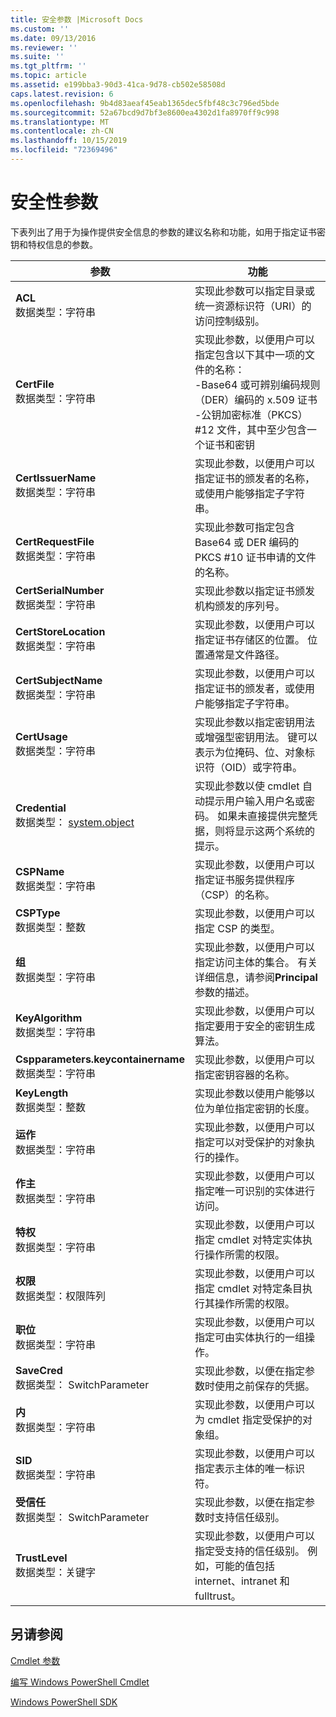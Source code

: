 ```yaml
---
title: 安全参数 |Microsoft Docs
ms.custom: ''
ms.date: 09/13/2016
ms.reviewer: ''
ms.suite: ''
ms.tgt_pltfrm: ''
ms.topic: article
ms.assetid: e199bba3-90d3-41ca-9d78-cb502e58508d
caps.latest.revision: 6
ms.openlocfilehash: 9b4d83aeaf45eab1365dec5fbf48c3c796ed5bde
ms.sourcegitcommit: 52a67bcd9d7bf3e8600ea4302d1fa8970ff9c998
ms.translationtype: MT
ms.contentlocale: zh-CN
ms.lasthandoff: 10/15/2019
ms.locfileid: "72369496"
---
```

# <a name="security-parameters"></a>安全性参数

下表列出了用于为操作提供安全信息的参数的建议名称和功能，如用于指定证书密钥和特权信息的参数。

|参数|功能|
|---|---|
|**ACL**<br>数据类型：字符串|实现此参数可以指定目录或统一资源标识符（URI）的访问控制级别。|
|**CertFile**<br>数据类型：字符串|实现此参数，以便用户可以指定包含以下其中一项的文件的名称：<br>-Base64 或可辨别编码规则（DER）编码的 x.509 证书<br>-公钥加密标准（PKCS） #12 文件，其中至少包含一个证书和密钥|
|**CertIssuerName**<br>数据类型：字符串|实现此参数，以便用户可以指定证书的颁发者的名称，或使用户能够指定子字符串。|
|**CertRequestFile**<br>数据类型：字符串|实现此参数可指定包含 Base64 或 DER 编码的 PKCS #10 证书申请的文件的名称。|
|**CertSerialNumber**<br>数据类型：字符串|实现此参数以指定证书颁发机构颁发的序列号。|
|**CertStoreLocation**<br>数据类型：字符串|实现此参数，以便用户可以指定证书存储区的位置。 位置通常是文件路径。|
|**CertSubjectName**<br>数据类型：字符串|实现此参数，以便用户可以指定证书的颁发者，或使用户能够指定子字符串。|
|**CertUsage**<br>数据类型：字符串|实现此参数以指定密钥用法或增强型密钥用法。 键可以表示为位掩码、位、对象标识符（OID）或字符串。|
|**Credential**<br>数据类型： [system.object](/dotnet/api/System.Management.Automation.PSCredential)|实现此参数以使 cmdlet 自动提示用户输入用户名或密码。 如果未直接提供完整凭据，则将显示这两个系统的提示。|
|**CSPName**<br>数据类型：字符串|实现此参数，以便用户可以指定证书服务提供程序（CSP）的名称。|
|**CSPType**<br>数据类型：整数|实现此参数，以便用户可以指定 CSP 的类型。|
|**组**<br>数据类型：字符串|实现此参数，以便用户可以指定访问主体的集合。 有关详细信息，请参阅**Principal**参数的描述。|
|**KeyAlgorithm**<br>数据类型：字符串|实现此参数，以便用户可以指定要用于安全的密钥生成算法。|
|**Cspparameters.keycontainername**<br>数据类型：字符串|实现此参数，以便用户可以指定密钥容器的名称。|
|**KeyLength**<br>数据类型：整数|实现此参数以使用户能够以位为单位指定密钥的长度。|
|**运作**<br>数据类型：字符串|实现此参数，以便用户可以指定可以对受保护的对象执行的操作。|
|**作主**<br>数据类型：字符串|实现此参数，以便用户可以指定唯一可识别的实体进行访问。|
|**特权**<br>数据类型：字符串|实现此参数，以便用户可以指定 cmdlet 对特定实体执行操作所需的权限。|
|**权限**<br>数据类型：权限阵列|实现此参数，以便用户可以指定 cmdlet 对特定条目执行其操作所需的权限。|
|**职位**<br>数据类型：字符串|实现此参数，以便用户可以指定可由实体执行的一组操作。|
|**SaveCred**<br>数据类型： SwitchParameter|实现此参数，以便在指定参数时使用之前保存的凭据。|
|**内**<br>数据类型：字符串|实现此参数，以便用户可以为 cmdlet 指定受保护的对象组。|
|**SID**<br>数据类型：字符串|实现此参数，以便用户可以指定表示主体的唯一标识符。|
|**受信任**<br>数据类型： SwitchParameter|实现此参数，以便在指定参数时支持信任级别。|
|**TrustLevel**<br>数据类型：关键字|实现此参数，以便用户可以指定受支持的信任级别。 例如，可能的值包括 internet、intranet 和 fulltrust。|

## <a name="see-also"></a>另请参阅

[Cmdlet 参数](./cmdlet-parameters.md)

[编写 Windows PowerShell Cmdlet](./writing-a-windows-powershell-cmdlet.md)

[Windows PowerShell SDK](../windows-powershell-reference.md)
